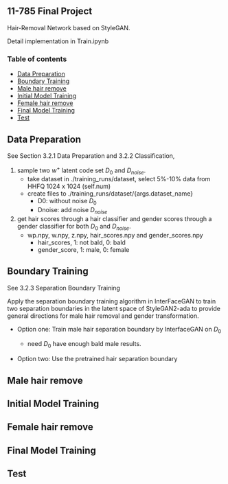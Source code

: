 ## 11-785 Final Project

Hair-Removal Network based on StyleGAN.

Detail implementation in Train.ipynb


### Table of contents
* [Data Preparation](#Data_Preparation)
* [Boundary Training](#Boundary_Training)
* [Male hair remove](#Male_hair_remove)
* [Initial Model Training](#Initial_Model_Training)
* [Female hair remove](#Female_hair_remove)
* [Final Model Training](#Final_Model_Training)
* [Test](#Test)


## Data Preparation 
See Section 3.2.1 Data Preparation and 3.2.2 Classification, 
1. sample two $w^+$ latent code set $D_0$ and $D_{noise}$.
     - take dataset in ./training_runs/dataset, select 5%-10% data from HHFQ 1024 x 1024 (self.num)
     - create files to ./training_runs/dataset/{args.dataset_name}
          - D0: without noise $D_0$
          - Dnoise: add noise $D_{noise}$
2. get hair scores through a hair classifier and gender scores through a gender classifier for both $D_0$ and $D_{noise}$.
     - wp.npy, w.npy, z.npy, hair_scores.npy and gender_scores.npy
          - hair_scores, 1: not bald, 0: bald 
          - gender_score, 1: male, 0: female 
       
## Boundary Training
See 3.2.3 Separation Boundary Training

Apply the separation boundary training algorithm in InterFaceGAN to train two separation boundaries in the latent space of StyleGAN2-ada to provide general directions for male hair removal and gender transformation.

- Option one: Train male hair separation boundary by InterfaceGAN on $D_0$
     - need $D_0$ have enough bald male results.

- Option two: Use the pretrained hair separation boundary

## Male hair remove



## Initial Model Training

## Female hair remove

## Final Model Training

## Test
